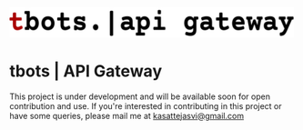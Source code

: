 <img src="logo/logo.png" width="500">

# tbots | API Gateway
This project is under development and will be available soon for open contribution and use.
If you're interested in contributing in this project or have some queries, please mail me at kasattejasvi@gmail.com
